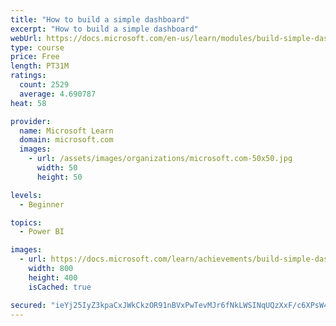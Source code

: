 ```yaml
---
title: "How to build a simple dashboard"
excerpt: "How to build a simple dashboard"
webUrl: https://docs.microsoft.com/en-us/learn/modules/build-simple-dashboard/
type: course
price: Free
length: PT31M
ratings:
  count: 2529
  average: 4.690787
heat: 58

provider:
  name: Microsoft Learn
  domain: microsoft.com
  images:
    - url: /assets/images/organizations/microsoft.com-50x50.jpg
      width: 50
      height: 50

levels:
  - Beginner

topics:
  - Power BI

images:
  - url: https://docs.microsoft.com/learn/achievements/build-simple-dashboard-social.png
    width: 800
    height: 400
    isCached: true

secured: "ieYj25IyZ3kpaCxJWkCkzOR91nBVxPwTevMJr6fNkLWSINqUQzXxF/c6XPsW4ZoFry7VuesMMA8HhDaL3Sjg3YAkn70Lijvd4PRIkjQ1yiVa41mkSeTM82VvSku9Jep0h531t9U0+sIU8gUJYbgykt2IEUpa/P+12ARGZkLGEQ9RNKeeT7JH5T7kxtTDbAkJEee8gMs0Ieqfv0o3dMG/yf96pNVkjkisStNeSf0oDeaLlBx2jM6WKl671IHb+nlrbx0aGko7/Z+dNV1KYAtKU1TWCM0p3PrJ4lKNJ0pZP+ZP+yz0zedR+BEEPsosh7w43noAEXsbABPNZqYZ5Qmm45dKVCGwMKmf+yyCzopkF0ja/sHZcqZlsZwGCYStNOkhynA322hlAI4KFOXKA2XvW3ej/VXjKFnw4wDiTC0u9Fk=;jTbhiuojASuKk5T42mI1Tw=="
---
```


